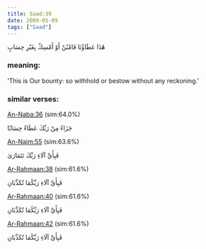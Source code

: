 ```yaml
---
title: Saad:39
date: 2009-05-09
tags: ["Saad"]
---
```

هَٰذَا عَطَاؤُنَا فَامْنُنْ أَوْ أَمْسِكْ بِغَيْرِ حِسَابٍ
### meaning: 
‘This is Our bounty: so withhold or bestow without any reckoning.’
### similar verses: 

[An-Naba:36](/78/36) (sim:64.0%)

جَزَاءً مِنْ رَبِّكَ عَطَاءً حِسَابًا

[An-Najm:55](/53/55) (sim:63.6%)

فَبِأَيِّ آلَاءِ رَبِّكَ تَتَمَارَىٰ

[Ar-Rahmaan:38](/55/38) (sim:61.6%)

فَبِأَيِّ آلَاءِ رَبِّكُمَا تُكَذِّبَانِ

[Ar-Rahmaan:40](/55/40) (sim:61.6%)

فَبِأَيِّ آلَاءِ رَبِّكُمَا تُكَذِّبَانِ

[Ar-Rahmaan:42](/55/42) (sim:61.6%)

فَبِأَيِّ آلَاءِ رَبِّكُمَا تُكَذِّبَانِ

